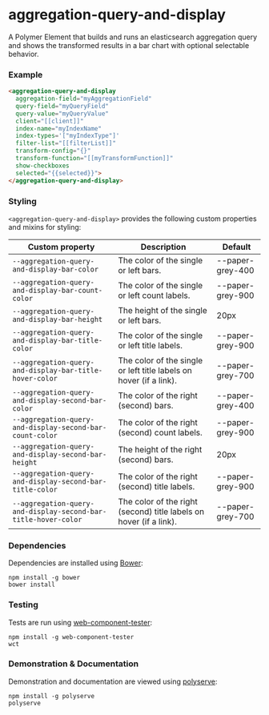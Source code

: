 # aggregation-query-and-display

A Polymer Element that builds and runs an elasticsearch aggregation query and shows the transformed results in a bar chart with optional selectable behavior.

### Example
```html
<aggregation-query-and-display
  aggregation-field="myAggregationField"
  query-field="myQueryField"
  query-value="myQueryValue"
  client="[[client]]"
  index-name="myIndexName"
  index-types='["myIndexType"]'
  filter-list="[[filterList]]"
  transform-config="{}"
  transform-function="[[myTransformFunction]]"
  show-checkboxes
  selected="{{selected}}">
</aggregation-query-and-display>
```

### Styling

`<aggregation-query-and-display>` provides the following custom properties and mixins for styling:

Custom property                                                | Description                                                         | Default
---------------------------------------------------------------|---------------------------------------------------------------------|--------
`--aggregation-query-and-display-bar-color`                    | The color of the single or left bars.                               | --paper-grey-400
`--aggregation-query-and-display-bar-count-color`              | The color of the single or left count labels.                       | --paper-grey-900
`--aggregation-query-and-display-bar-height`                   | The height of the single or left bars.                              | 20px
`--aggregation-query-and-display-bar-title-color`              | The color of the single or left title labels.                       | --paper-grey-900
`--aggregation-query-and-display-bar-title-hover-color`        | The color of the single or left title labels on hover (if a link).  | --paper-grey-700
`--aggregation-query-and-display-second-bar-color`             | The color of the right (second) bars.                               | --paper-grey-400
`--aggregation-query-and-display-second-bar-count-color`       | The color of the right (second) count labels.                       | --paper-grey-900
`--aggregation-query-and-display-second-bar-height`            | The height of the right (second) bars.                              | 20px
`--aggregation-query-and-display-second-bar-title-color`       | The color of the right (second) title labels.                       | --paper-grey-900
`--aggregation-query-and-display-second-bar-title-hover-color` | The color of the right (second) title labels on hover (if a link).  | --paper-grey-700

### Dependencies

Dependencies are installed using [Bower](http://bower.io/):

    npm install -g bower
    bower install

### Testing

Tests are run using [web-component-tester](https://github.com/Polymer/web-component-tester):

    npm install -g web-component-tester
    wct

### Demonstration & Documentation

Demonstration and documentation are viewed using [polyserve](https://github.com/PolymerLabs/polyserve):

    npm install -g polyserve
    polyserve

